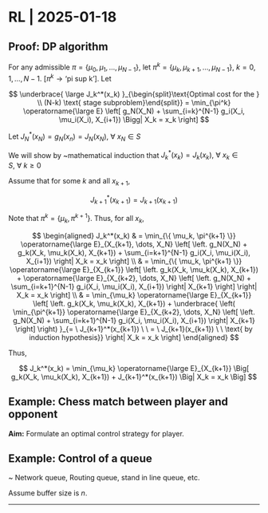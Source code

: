 # RL | 2025-01-18

## Proof: DP algorithm

For any admissible $\pi = \{ \mu_0, \mu_1, \dots, \mu_{N-1} \}$, let $\pi^k = \{ \mu_k, \mu_{k+1}, \dots, \mu_{N-1} \}, \ k = 0, 1, \dots, N-1$. [$\pi^k \to \text{`pi sup k'}$]. Let

$$
\underbrace{ \large J_k^*(x_k) }_{\begin{split}\text{Optimal cost for the } \\ (N-k) \text{ stage subproblem}\end{split}} = \min_{\pi^k} \operatorname{\large E} \left[ g_N(X_N) + \sum_{i=k}^{N-1} g_i(X_i, \mu_i(X_i), X_{i+1}) \Bigg| X_k = x_k \right]
$$

Let $J_N^*(x_N) = g_N(x_n) = J_N(x_N), \ \forall \ x_N \in S$

We will show by ~mathematical induction that $J_k^*(x_k) = J_k(x_k), \ \forall \ x_k \in S, \ \forall \ k \geq 0$

Assume that for some $k$ and all $x_{k+1}$,

$$
J_{k+1}^*(x_{k+1}) = J_{k+1}(x_{k+1})
$$

Note that $\pi^k = \{ \mu_k, \pi^{k+1} \}$. Thus, for all $x_k$,

$$
\begin{aligned}
J_k^*(x_k)
& =
\min_{\{ \mu_k, \pi^{k+1} \}} \operatorname{\large E}_{X_{k+1}, \dots, X_N} \left[ \left. g_N(X_N) + g_k(X_k, \mu_k(X_k), X_{k+1}) + \sum_{i=k+1}^{N-1} g_i(X_i, \mu_i(X_i), X_{i+1}) \right| X_k = x_k \right]
\\ & =
\min_{\{ \mu_k, \pi^{k+1} \}} \operatorname{\large E}_{X_{k+1}} \left[ \left. g_k(X_k, \mu_k(X_k), X_{k+1}) + \operatorname{\large E}_{X_{k+2}, \dots, X_N} \left[ \left. g_N(X_N) + \sum_{i=k+1}^{N-1} g_i(X_i, \mu_i(X_i), X_{i+1}) \right| X_{k+1} \right] \right| X_k = x_k \right]
\\ & =
\min_{\mu_k} \operatorname{\large E}_{X_{k+1}} \left[ \left. g_k(X_k, \mu_k(X_k), X_{k+1}) + \underbrace{ \left( \min_{\pi^{k+1}} \operatorname{\large E}_{X_{k+2}, \dots, X_N} \left[ \left. g_N(X_N) + \sum_{i=k+1}^{N-1} g_i(X_i, \mu_i(X_i), X_{i+1}) \right|  X_{k+1} \right] \right) }_{= \ J_{k+1}^*(x_{k+1}) \ \ = \ J_{k+1}(x_{k+1}) \ \ \text{ by induction hypothesis}} \right| X_k = x_k  \right]
\end{aligned}
$$

Thus,

$$
J_k^*(x_k) = \min_{\mu_k} \operatorname{\large E}_{X_{k+1}} \Big[ g_k(X_k, \mu_k(X_k), X_{k+1}) + J_{k+1}^*(x_{k+1}) \Big| X_k = x_k  \Big]
$$

## Example: Chess match between player and opponent

**Aim:** Formulate an optimal control strategy for player.

## Example: Control of a queue

~ Network queue, Routing queue, stand in line queue, etc.

Assume buffer size is $n$.

---

